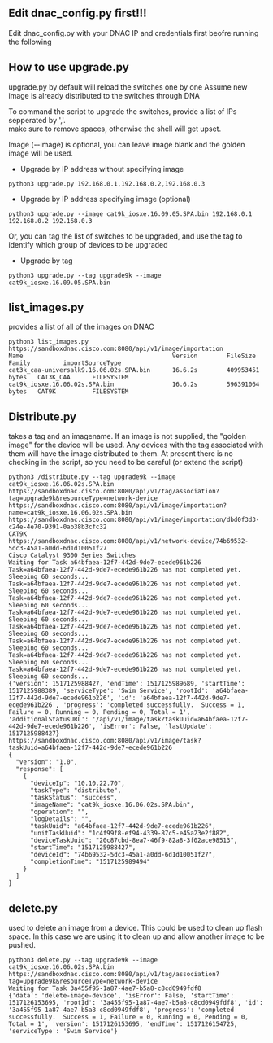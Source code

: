 ## Edit dnac_config.py first!!!
Edit dnac_config.py with your DNAC IP and credentials first beofre running the following

## How to use upgrade.py
upgrade.py by default will reload the switches one by one
Assume new image is already distributed to the switches through DNA

To command the script to upgrade the switches, provide a list of IPs sepperated by ','.  
make sure to remove spaces, otherwise the shell will get upset. 

Image (--image) is optional, you can leave image blank and the golden image will be used.

- Upgrade by IP address without specifying image
```buildoutcfg
python3 upgrade.py 192.168.0.1,192.168.0.2,192.168.0.3
```
- Upgrade by IP address specifying image (optional)

```buildoutcfg
python3 upgrade.py --image cat9k_iosxe.16.09.05.SPA.bin 192.168.0.1 192.168.0.2 192.168.0.3
```
Or, you can tag the list of switches to be upgraded, 
and use the tag to identify which group of devices to be upgraded

- Upgrade by tag
```buildoutcfg
python3 upgrade.py --tag upgrade9k --image cat9k_iosxe.16.09.05.SPA.bin 
```

## list_images.py
provides a list of all of the images on DNAC

```buildoutcfg
python3 list_images.py 
https://sandboxdnac.cisco.com:8080/api/v1/image/importation
Name                                         Version        FileSize          Family         importSourceType
cat3k_caa-universalk9.16.06.02s.SPA.bin      16.6.2s        409953451 bytes   CAT3K_CAA      FILESYSTEM
cat9k_iosxe.16.06.02s.SPA.bin                16.6.2s        596391064 bytes   CAT9K          FILESYSTEM

```
## Distribute.py
takes a tag and an imagename.  If an image is not supplied, the "golden image" for the device will be used.
Any devices with the tag associated with them will have the image distributed to them.  At present there is no
checking in the script, so you need to be careful (or extend the script) 


```buildoutcfg
python3 /distribute.py --tag upgrade9k --image cat9k_iosxe.16.06.02s.SPA.bin
https://sandboxdnac.cisco.com:8080/api/v1/tag/association?tag=upgrade9k&resourceType=network-device
https://sandboxdnac.cisco.com:8080/api/v1/image/importation?name=cat9k_iosxe.16.06.02s.SPA.bin
https://sandboxdnac.cisco.com:8080/api/v1/image/importation/dbd0f3d3-c24e-4e70-9391-0ab38b3cfc32
CAT9K
https://sandboxdnac.cisco.com:8080/api/v1/network-device/74b69532-5dc3-45a1-a0dd-6d1d10051f27
Cisco Catalyst 9300 Series Switches
Waiting for Task a64bfaea-12f7-442d-9de7-ecede961b226
Task=a64bfaea-12f7-442d-9de7-ecede961b226 has not completed yet. Sleeping 60 seconds...
Task=a64bfaea-12f7-442d-9de7-ecede961b226 has not completed yet. Sleeping 60 seconds...
Task=a64bfaea-12f7-442d-9de7-ecede961b226 has not completed yet. Sleeping 60 seconds...
Task=a64bfaea-12f7-442d-9de7-ecede961b226 has not completed yet. Sleeping 60 seconds...
Task=a64bfaea-12f7-442d-9de7-ecede961b226 has not completed yet. Sleeping 60 seconds...
Task=a64bfaea-12f7-442d-9de7-ecede961b226 has not completed yet. Sleeping 60 seconds...
Task=a64bfaea-12f7-442d-9de7-ecede961b226 has not completed yet. Sleeping 60 seconds...
Task=a64bfaea-12f7-442d-9de7-ecede961b226 has not completed yet. Sleeping 60 seconds...
{'version': 1517125988427, 'endTime': 1517125989689, 'startTime': 1517125988389, 'serviceType': 'Swim Service', 'rootId': 'a64bfaea-12f7-442d-9de7-ecede961b226', 'id': 'a64bfaea-12f7-442d-9de7-ecede961b226', 'progress': 'completed successfully.  Success = 1, Failure = 0, Running = 0, Pending = 0, Total = 1', 'additionalStatusURL': '/api/v1/image/task?taskUuid=a64bfaea-12f7-442d-9de7-ecede961b226', 'isError': False, 'lastUpdate': 1517125988427}
https://sandboxdnac.cisco.com:8080/api/v1/image/task?taskUuid=a64bfaea-12f7-442d-9de7-ecede961b226
{
  "version": "1.0",
  "response": [
    {
      "deviceIp": "10.10.22.70",
      "taskType": "distribute",
      "taskStatus": "success",
      "imageName": "cat9k_iosxe.16.06.02s.SPA.bin",
      "operation": "",
      "logDetails": "",
      "taskUuid": "a64bfaea-12f7-442d-9de7-ecede961b226",
      "unitTaskUuid": "1c4f99f8-ef94-4339-87c5-e45a23e2f882",
      "deviceTaskUuid": "20c87cbd-8ea7-46f9-82a8-3f02ace98513",
      "startTime": "1517125988427",
      "deviceId": "74b69532-5dc3-45a1-a0dd-6d1d10051f27",
      "completionTime": "1517125989494"
    }
  ]
}

```
## delete.py
used to delete an image from a device.  This could be used to clean up flash space.  In this case we are using 
it to clean up and allow another image to be pushed.

```buildoutcfg
python3 delete.py --tag upgrade9k --image cat9k_iosxe.16.06.02s.SPA.bin
https://sandboxdnac.cisco.com:8080/api/v1/tag/association?tag=upgrade9k&resourceType=network-device
Waiting for Task 3a455f95-1a87-4ae7-b5a8-c8cd0949fdf8
{'data': 'delete-image-device', 'isError': False, 'startTime': 1517126153695, 'rootId': '3a455f95-1a87-4ae7-b5a8-c8cd0949fdf8', 'id': '3a455f95-1a87-4ae7-b5a8-c8cd0949fdf8', 'progress': 'completed successfully.  Success = 1, Failure = 0, Running = 0, Pending = 0, Total = 1', 'version': 1517126153695, 'endTime': 1517126154725, 'serviceType': 'Swim Service'}

```